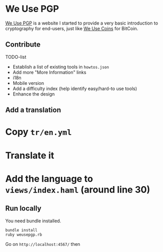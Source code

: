 We Use PGP
==========

[We Use PGP](http://weusepgp.info/) is a website I started to provide a very basic introduction to cryptography for end-users, just like [We Use Coins](https://www.weusecoins.com/en/) for BitCoin.


Contribute
----------

TODO-list

  * Establish a list of existing tools in `howtos.json`
  * Add more "More Information" links
  * i18n
  * Mobile version
  * Add a difficulty index (help identify easy/hard-to use tools)
  * Enhance the design


Add a translation
-----------------

# Copy `tr/en.yml`
# Translate it
# Add the language to `views/index.haml` (around line 30)


Run locally
-----------

You need bundle installed.

```
bundle install
ruby weusepgp.rb
```

Go on `http://localhost:4567/` then
